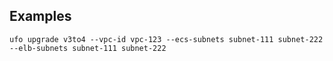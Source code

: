 ## Examples

    ufo upgrade v3to4 --vpc-id vpc-123 --ecs-subnets subnet-111 subnet-222 --elb-subnets subnet-111 subnet-222
